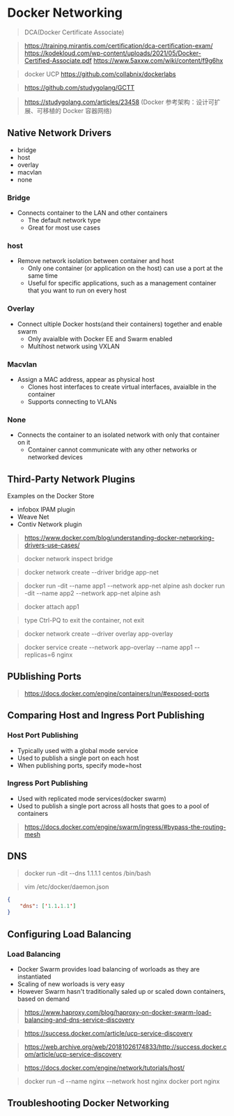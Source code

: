 # Docker Networking

> DCA(Docker Certificate Associate)

> https://training.mirantis.com/certification/dca-certification-exam/
> https://kodekloud.com/wp-content/uploads/2021/05/Docker-Certified-Associate.pdf
> https://www.5axxw.com/wiki/content/f9g6hx

> docker UCP
> https://github.com/collabnix/dockerlabs

> https://github.com/studygolang/GCTT

> https://studygolang.com/articles/23458 (Docker 参考架构：设计可扩展、可移植的 Docker 容器网络)

## Native Network Drivers

+ bridge
+ host
+ overlay
+ macvlan
+ none


### Bridge

+ Connects container to the LAN and other containers
  + The default network type
  + Great for most use cases

### host

+ Remove network isolation between container and host
  + Only one container (or application on the host) can use a port at the same time
  + Useful for specific applications, such as a management container that you want to run on every host

### Overlay

+ Connect ultiple Docker hosts(and their containers) together and enable swarm
  + Only avaialble with Docker EE and Swarm enabled
  + Multihost network using VXLAN

### Macvlan

+ Assign a MAC address, appear as physical host
  + Clones host interfaces to create virtual interfaces, avaialble in the container
  + Supports connecting to VLANs

### None

+ Connects the container to an isolated network with only that container on it
  + Container cannot communicate with any other networks or networked devices

## Third-Party Network Plugins

Examples on the Docker Store

+ infobox IPAM plugin
+ Weave Net
+ Contiv Network plugin

> https://www.docker.com/blog/understanding-docker-networking-drivers-use-cases/


> docker network inspect bridge

> docker network create --driver bridge app-net

> docker run -dit --name app1 --network app-net alpine ash
> docker run -dit --name app2 --network app-net alpine ash

> docker attach app1

> type Ctrl-PQ to exit the container, not exit

> docker network create --driver overlay app-overlay

> docker service create --network app-overlay --name app1 --replicas=6 nginx


## PUblishing Ports


> https://docs.docker.com/engine/containers/run/#exposed-ports


## Comparing Host and Ingress Port Publishing

### Host Port Publishing

+ Typically used with a global mode service
+ Used to publish a single port on each host
+ When publishing ports, specify mode=host


### Ingress Port Publishing

+ Used with replicated mode services(docker swarm)
+ Used to publish a single port across all hosts that goes to a pool of containers 

> https://docs.docker.com/engine/swarm/ingress/#bypass-the-routing-mesh

## DNS

> docker run -dit --dns 1.1.1.1 centos /bin/bash

> vim /etc/docker/daemon.json 

```json
{
    "dns": ['1.1.1.1']
}

```

## Configuring Load Balancing

### Load Balancing

+ Docker Swarm provides load balancing of worloads as they are instantiated 
+ Scaling of new worloads is very easy
+ However Swarm hasn't traditionally saled up or scaled down containers, based on demand

> https://www.haproxy.com/blog/haproxy-on-docker-swarm-load-balancing-and-dns-service-discovery

> https://success.docker.com/article/ucp-service-discovery

> https://web.archive.org/web/20181026174833/http://success.docker.com/article/ucp-service-discovery

> https://docs.docker.com/engine/network/tutorials/host/

> docker run -d --name nginx --network host nginx
> docker port  nginx

## Troubleshooting Docker Networking


